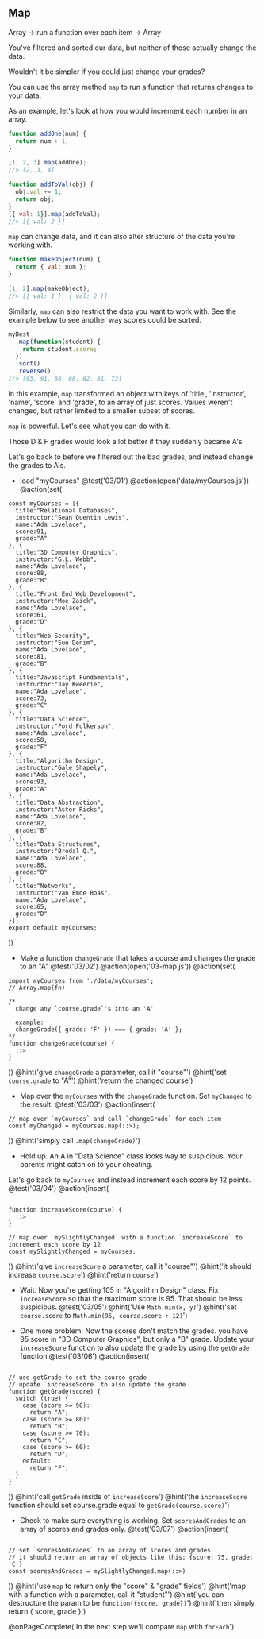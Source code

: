 ## Map
Array -> run a function over each item -> Array

You've filtered and sorted our data, but neither of those actually change the data.

Wouldn't it be simpler if you could just change your grades?

You can use the array method `map` to run a function that returns changes to your data.

As an example, let's look at how you would increment each number in an array.

```js
function addOne(num) {
  return num + 1;
}

[1, 2, 3].map(addOne);
//> [2, 3, 4]

function addToVal(obj) {
  obj.val += 1;
  return obj;
}
[{ val: 1}].map(addToVal);
//> [{ val: 2 }]
```

`map` can change data, and it can also alter structure of the data you're working with.

```js
function makeObject(num) {
  return { val: num };
}

[1, 2].map(makeObject);
//> [{ val: 1 }, { val: 2 }]
```

Similarly, `map` can also restrict the data you want to work with.  See the example below to see another way scores could be sorted.

```js
myBest
  .map(function(student) {
    return student.score;
  })
  .sort()
  .reverse()
//> [93, 91, 88, 88, 82, 81, 73]
```

In this example, `map` transformed an object with keys of 'title', 'instructor', 'name', 'score' and 'grade', to an array of just scores. Values weren't changed, but rather limited to a smaller subset of scores.

`map` is powerful. Let's see what you can do with it.

Those D & F grades would look a lot better if they suddenly became A's.

Let's go back to before we filtered out the bad grades, and instead change the grades to A's.

+ load "myCourses"
@test('03/01')
@action(open('data/myCourses.js'))
@action(set(
```
const myCourses = [{
  title:"Relational Databases",
  instructor:"Sean Quentin Lewis",
  name:"Ada Lovelace",
  score:91,
  grade:"A"
}, {
  title:"3D Computer Graphics",
  instructor:"G.L. Webb",
  name:"Ada Lovelace",
  score:88,
  grade:"B"
}, {
  title:"Front End Web Development",
  instructor:"Moe Zaick",
  name:"Ada Lovelace",
  score:61,
  grade:"D"
}, {
  title:"Web Security",
  instructor:"Sue Denim",
  name:"Ada Lovelace",
  score:81,
  grade:"B"
}, {
  title:"Javascript Fundamentals",
  instructor:"Jay Kweerie",
  name:"Ada Lovelace",
  score:73,
  grade:"C"
}, {
  title:"Data Science",
  instructor:"Ford Fulkerson",
  name:"Ada Lovelace",
  score:58,
  grade:"F"
}, {
  title:"Algorithm Design",
  instructor:"Gale Shapely",
  name:"Ada Lovelace",
  score:93,
  grade:"A"
}, {
  title:"Data Abstraction",
  instructor:"Aster Ricks",
  name:"Ada Lovelace",
  score:82,
  grade:"B"
}, {
  title:"Data Structures",
  instructor:"Brodal Q.",
  name:"Ada Lovelace",
  score:88,
  grade:"B"
}, {
  title:"Networks",
  instructor:"Van Emde Boas",
  name:"Ada Lovelace",
  score:65,
  grade:"D"
}];
export default myCourses;
```
))

+ Make a function `changeGrade` that takes a course and changes the grade to an "A"
@test('03/02')
@action(open('03-map.js'))
@action(set(
```
import myCourses from './data/myCourses';
// Array.map(fn)

/*
  change any `course.grade`'s into an 'A'

  example:
  changeGrade({ grade: 'F' }) === { grade: 'A' };
*/
function changeGrade(course) {
  ::>
}

```
))
@hint('give `changeGrade` a parameter, call it "course"')
@hint('set `course.grade` to "A"')
@hint('return the changed course')


+ Map over the `myCourses` with the `changeGrade` function. Set `myChanged` to the result.
@test('03/03')
@action(insert(
```
// map over `myCourses` and call `changeGrade` for each item
const myChanged = myCourses.map(::>);
```
))
@hint('simply call `.map(changeGrade)`')


+ Hold up. An A in "Data Science" class looks way to suspicious. Your parents might catch on to your cheating.

Let's go back to `myCourses` and instead increment each score by 12 points.
@test('03/04')
@action(insert(
```

function increaseScore(course) {
  ::>
}

// map over `mySlightlyChanged` with a function `increaseScore` to increment each score by 12
const mySlightlyChanged = myCourses;
```
))
@hint('give `increaseScore` a parameter, call it "course"')
@hint('it should increase `course.score`')
@hint('return `course`')

+ Wait. Now you're getting 105 in "Algorithm Design" class. Fix `increaseScore` so that the maximum score is 95. That should be less suspicious.
@test('03/05')
@hint('Use `Math.min(x, y)`')
@hint('set `course.score` to `Math.min(95, course.score + 12)`')

+ One more problem. Now the scores don't match the grades. you have 95 score in "3D Computer Graphics", but only a "B" grade. Update your `increaseScore` function to also update the grade by using the `getGrade` function
@test('03/06')
@action(insert(
```

// use getGrade to set the course grade
// update `increaseScore` to also update the grade
function getGrade(score) {
  switch (true) {
    case (score >= 90):
      return "A";
    case (score >= 80):
      return "B";
    case (score >= 70):
      return "C";
    case (score >= 60):
      return "D";
    default:
      return "F";
  }
}

```
))
@hint('call `getGrade` inside of `increaseScore`')
@hint('the `increaseScore` function should set course.grade equal to `getGrade(course.score)`')

+ Check to make sure everything is working. Set `scoresAndGrades` to an array of scores and grades only.
@test('03/07')
@action(insert(
```

// set `scoresAndGrades` to an array of scores and grades
// it should return an array of objects like this: {score: 75, grade: 'C'}
const scoresAndGrades = mySlightlyChanged.map(::>)
```
))
@hint('use `map` to return only the "score" & "grade" fields')
@hint('map with a function with a parameter, call it "student"')
@hint('you can destructure the param to be `function({score, grade})`')
@hint('then simply return { score, grade }')

@onPageComplete('In the next step we'll compare `map` with `forEach`')
